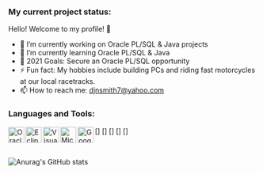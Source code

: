 ### My current project status:

Hello! Welcome to my profile! 🤝

- 🔭 I’m currently working on Oracle PL/SQL & Java projects
- 🌱 I’m currently learning Oracle PL/SQL & Java
- 🥅 2021 Goals: Secure an Oracle PL/SQL opportunity 
- ⚡ Fun fact: My hobbies include building PCs and riding fast motorcycles at our local racetracks.
- 📫 How to reach me: djnsmith7@yahoo.com

### Languages and Tools:

[<img align="left" alt="Oracle" width="32px" src="https://avatars.githubusercontent.com/u/4430336?s=200&v=4" />]
[<img align="left" alt="Eclipse" width="32px" src="https://avatars.githubusercontent.com/u/56974?s=200&v=4" />]
[<img align="left" alt="Visual Studio Code" width="32px" src="https://cdn.jsdelivr.net/npm/simple-icons@v4/icons/visualstudiocode.svg" />]
[<img align="left" alt="Microsoft Office" width="32px" src="https://cdn.jsdelivr.net/npm/simple-icons@v4/icons/microsoftoffice.svg" />]
[<img align="left" alt="Google Sheets" width="32px" src="https://cdn.jsdelivr.net/npm/simple-icons@v4/icons/googlesheets.svg" />]

<br />

![Anurag's GitHub stats](https://github-readme-stats.vercel.app/api?username=djnsmith7&theme=tokyonight&show_icons=true)
